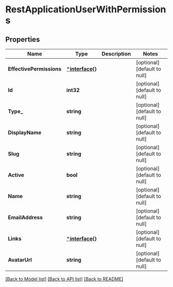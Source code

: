 # RestApplicationUserWithPermissions

## Properties
Name | Type | Description | Notes
------------ | ------------- | ------------- | -------------
**EffectivePermissions** | [***interface{}**](interface{}.md) |  | [optional] [default to null]
**Id** | **int32** |  | [optional] [default to null]
**Type_** | **string** |  | [optional] [default to null]
**DisplayName** | **string** |  | [optional] [default to null]
**Slug** | **string** |  | [optional] [default to null]
**Active** | **bool** |  | [optional] [default to null]
**Name** | **string** |  | [optional] [default to null]
**EmailAddress** | **string** |  | [optional] [default to null]
**Links** | [***interface{}**](interface{}.md) |  | [optional] [default to null]
**AvatarUrl** | **string** |  | [optional] [default to null]

[[Back to Model list]](../README.md#documentation-for-models) [[Back to API list]](../README.md#documentation-for-api-endpoints) [[Back to README]](../README.md)

